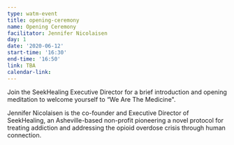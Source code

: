 ```yaml
---
type: watm-event
title: opening-ceremony
name: Opening Ceremony
facilitator: Jennifer Nicolaisen
day: 1
date: '2020-06-12'
start-time: '16:30'
end-time: '16:50'
link: TBA
calendar-link:
---
```


Join the SeekHealing Executive Director for a brief introduction and opening meditation to welcome yourself to “We Are The Medicine".

Jennifer Nicolaisen is the co-founder and Executive Director of SeekHealing, an Asheville-based non-profit pioneering a novel protocol for treating addiction and addressing the opioid overdose crisis through human connection.
